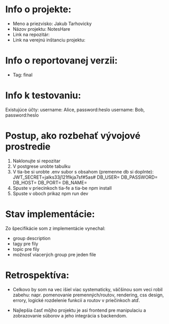 # Info o projekte:
- Meno a priezvisko: Jakub Tarhovicky
- Názov projektu: NotesHare
- Link na repozitár:                  <!-- Link na Váš GitHub repozitár -->
- Link na verejnú inštanciu projektu: <!-- Link na verejný hosting, kde je Váš projekt dostupný -->

# Info o reportovanej verzii:
- Tag: final    <!-- Uviesť final_cisloSubverzie, ak ste robili vo finálnej verzii zmeny pred termínom odovzdania -->

# Info k testovaniu:     
<!-- Uveďte credentials testovacích používateľov, ak sú potrebné na otestovanie Vášho projektu. Uveďte aj akékoľvek iné relevantné informácie k testovaniu. Tieto informácie môžete alternatívne poslať aj e-mailom spolu s odovzdaním finálnej verzie (napr. ak nechcete testovacie credentials zverejňovať). -->
Existujúce účty:
username: Alice, password:heslo
username: Bob, password:heslo

# Postup, ako rozbehať vývojové prostredie 
<!-- Postup pre lokálne rozbehanie vývojového prostredia (kto si trúfa, kľudne ako Docker file / Docker compose) -->
1. Naklonujte si repozitar
2. V postgrese urobte tabulku
3. V tia-be si urobte .env subor s obsahom (premenne db si doplnte):
    JWT_SECRET=jalks33j121flkja7sf#5as#
    DB_USER=
    DB_PASSWORD=
    DB_HOST=
    DB_PORT=
    DB_NAME=
4. Spuste v priecinkoch tia-fe a tia-be npm install
5. Spuste v oboch prikaz npm run dev

# Stav implementácie:
<!-- V bodoch spísať, ktoré funcionality sú už implementované, rozpracované, neimplementované vôbec -->
Zo špecifikácie som z implementácie vynechal:
- group description
- tagy pre fily
- topic pre fily
- možnosť viacerých group pre jeden file
# Retrospektíva:
<!-- Keby ste to robili znovu, čo by ste urobili inak? -->
- Celkovo by som na vec išiel viac systematicky, väčšinou som veci robil zabehu: napr. pomenovanie premenných/routov, rendering, css design, errory, logické rozdelenie funkcií a routov v priečinkoch atď. 

<!-- Ste hrdý na výsledky svojej práce? Ktorý aspekt projektu je podľa Vás najviac kvalitný? -->

- Najlepšia časť môjho projektu je asi frontend pre manipulaciu a zobrazovanie súborov a jeho integrácia s backendom.


